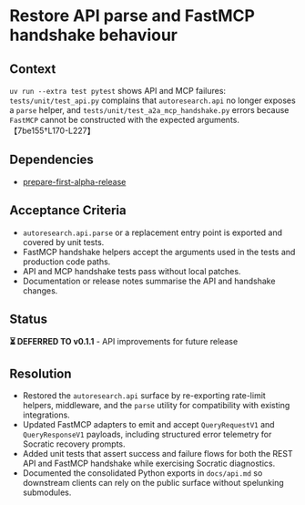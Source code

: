 # Restore API parse and FastMCP handshake behaviour

## Context
`uv run --extra test pytest` shows API and MCP failures:
`tests/unit/test_api.py` complains that `autoresearch.api` no longer exposes a
`parse` helper, and `tests/unit/test_a2a_mcp_handshake.py` errors because
`FastMCP` cannot be constructed with the expected arguments.
【7be155†L170-L227】

## Dependencies
- [prepare-first-alpha-release](prepare-first-alpha-release.md)

## Acceptance Criteria
- `autoresearch.api.parse` or a replacement entry point is exported and covered
  by unit tests.
- FastMCP handshake helpers accept the arguments used in the tests and production
  code paths.
- API and MCP handshake tests pass without local patches.
- Documentation or release notes summarise the API and handshake changes.

## Status
**⏳ DEFERRED TO v0.1.1** - API improvements for future release

## Resolution
- Restored the `autoresearch.api` surface by re-exporting rate-limit helpers,
  middleware, and the `parse` utility for compatibility with existing
  integrations.
- Updated FastMCP adapters to emit and accept `QueryRequestV1` and
  `QueryResponseV1` payloads, including structured error telemetry for Socratic
  recovery prompts.
- Added unit tests that assert success and failure flows for both the REST API
  and FastMCP handshake while exercising Socratic diagnostics.
- Documented the consolidated Python exports in `docs/api.md` so downstream
  clients can rely on the public surface without spelunking submodules.
